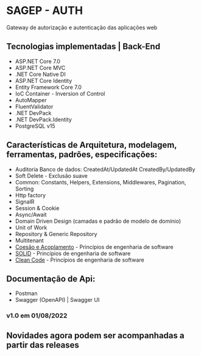# SAGEP - AUTH
Gateway de autorização e autenticação das aplicações web

## Tecnologias implementadas | Back-End
* ASP.NET Core 7.0
* ASP.NET Core MVC
* .NET Core Native DI
* ASP.NET Core Identity
* Entity Framework Core 7.0
* IoC Container - Inversion of Control
* AutoMapper
* FluentValidator
* .NET DevPack
* .NET DevPack.Identity
* PostgreSQL v15

## Características de Arquitetura, modelagem, ferramentas, padrões, especificações:

* Auditoria Banco de dados: CreatedAt/UpdatedAt CreatedBy/UpdatedBy
* Soft Delete - Exclusão suave
* Common: Constants, Helpers, Extensions, Middlewares, Pagination, Sorting
* Http factory
* SignalR
* Session & Cookie
* Async/Await
* Domain Driven Design (camadas e padrão de modelo de domínio)
* Unit of Work
* Repository & Generic Repository
* Multitenant
* [Coesão e Acoplamento](https://engineering.contaazul.com/princ%C3%ADpios-solid-srp-e-sopa-de-letrinhas-d569fd0f80d9) - Princípios de engenharia de software
* [SOLID](https://engineering.contaazul.com/princ%C3%ADpios-solid-srp-e-sopa-de-letrinhas-d569fd0f80d9) - Princípios de engenharia de software
* [Clean Code](https://github.com/sigespweb22/clean-code-javascript) - Princípios de engenharia de software

## Documentação de Api:

* Postman
* Swagger (OpenAPI) | Swagger UI

### v1.0 em 01/08/2022
## Novidades agora podem ser acompanhadas a partir das releases
